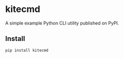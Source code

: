 # kitecmd

A simple example Python CLI utility published on PyPI.

## Install
```bash
pip install kitecmd
